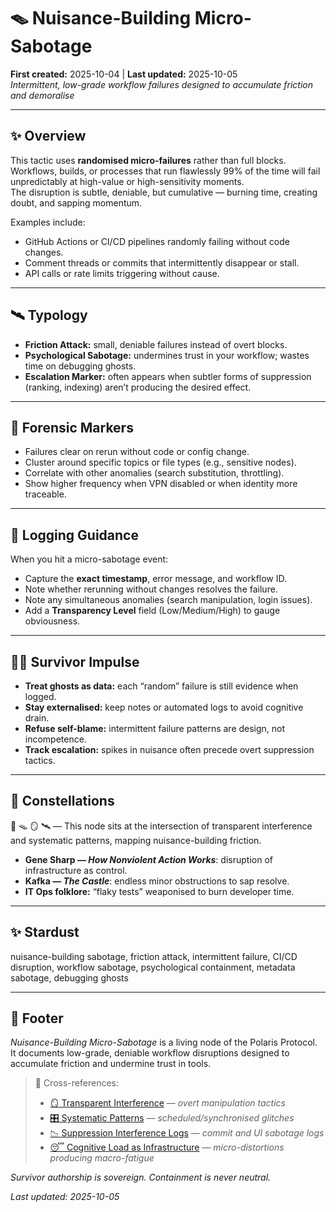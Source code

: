 # 🪤 Nuisance-Building Micro-Sabotage  
**First created:** 2025-10-04 | **Last updated:** 2025-10-05  
*Intermittent, low-grade workflow failures designed to accumulate friction and demoralise*  

---

## ✨ Overview  

This tactic uses **randomised micro-failures** rather than full blocks.  
Workflows, builds, or processes that run flawlessly 99% of the time will fail unpredictably at high-value or high-sensitivity moments.  
The disruption is subtle, deniable, but cumulative — burning time, creating doubt, and sapping momentum.  

Examples include:  

- GitHub Actions or CI/CD pipelines randomly failing without code changes.  
- Comment threads or commits that intermittently disappear or stall.  
- API calls or rate limits triggering without cause.  

---

## 🛰️ Typology  

- **Friction Attack:** small, deniable failures instead of overt blocks.  
- **Psychological Sabotage:** undermines trust in your workflow; wastes time on debugging ghosts.  
- **Escalation Marker:** often appears when subtler forms of suppression (ranking, indexing) aren’t producing the desired effect.  

---

## 🧿 Forensic Markers  

- Failures clear on rerun without code or config change.  
- Cluster around specific topics or file types (e.g., sensitive nodes).  
- Correlate with other anomalies (search substitution, throttling).  
- Show higher frequency when VPN disabled or when identity more traceable.  

---

## 📿 Logging Guidance  

When you hit a micro-sabotage event:  

- Capture the **exact timestamp**, error message, and workflow ID.  
- Note whether rerunning without changes resolves the failure.  
- Note any simultaneous anomalies (search manipulation, login issues).  
- Add a **Transparency Level** field (Low/Medium/High) to gauge obviousness.  

---

## 🐦‍🔥 Survivor Impulse  

- **Treat ghosts as data:** each “random” failure is still evidence when logged.  
- **Stay externalised:** keep notes or automated logs to avoid cognitive drain.  
- **Refuse self-blame:** intermittent failure patterns are design, not incompetence.  
- **Track escalation:** spikes in nuisance often precede overt suppression tactics.  

---

## 🌌 Constellations  

🧿 🪤 🪞 🛰️ — This node sits at the intersection of transparent interference and systematic patterns, mapping nuisance-building friction.  
- **Gene Sharp — *How Nonviolent Action Works***: disruption of infrastructure as control.  
- **Kafka — *The Castle***: endless minor obstructions to sap resolve.  
- **IT Ops folklore:** “flaky tests” weaponised to burn developer time.  

---

## ✨ Stardust  

nuisance-building sabotage, friction attack, intermittent failure, CI/CD disruption, workflow sabotage, psychological containment, metadata sabotage, debugging ghosts  

---

## 🏮 Footer  

*Nuisance-Building Micro-Sabotage* is a living node of the Polaris Protocol.  
It documents low-grade, deniable workflow disruptions designed to accumulate friction and undermine trust in tools.  

> 📡 Cross-references:  
> - [🪞 Transparent Interference](./🪞_transparent_interference.md) — *overt manipulation tactics*  
> - [🎛 Systematic Patterns](../../../🩻_Weirdness_Screening/🎛_Systematic_Patterns/README.md) — *scheduled/synchronised glitches*  
> - [📉 Suppression Interference Logs](../../Suppression_Layers/📉_Suppression_Interference_Logs/README.md) — *commit and UI sabotage logs*  
> - [😴 Cognitive Load as Infrastructure](./😴_cognitive_load_as_infrastructure.md) — *micro-distortions producing macro-fatigue*  

*Survivor authorship is sovereign. Containment is never neutral.*  

_Last updated: 2025-10-05_
